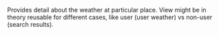 Provides detail about the weather at particular place. View might be in theory reusable for different cases, like user (user weather) vs non-user (search results).
